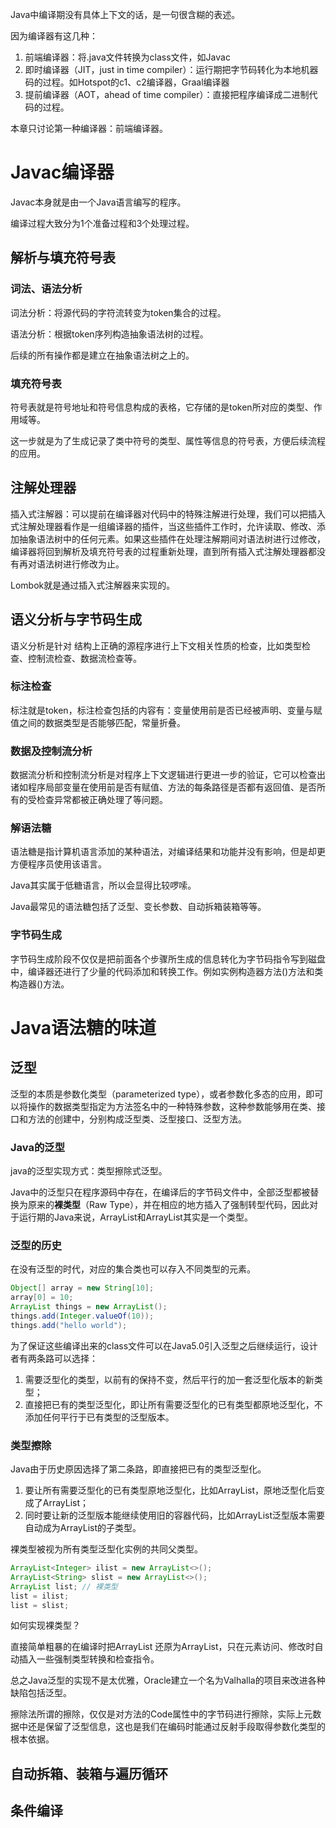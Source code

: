 Java中编译期没有具体上下文的话，是一句很含糊的表述。

因为编译器有这几种：

1. 前端编译器：将.java文件转换为class文件，如Javac
2. 即时编译器（JIT，just in time compiler）：运行期把字节码转化为本地机器码的过程。如Hotspot的c1、c2编译器，Graal编译器
3. 提前编译器（AOT，ahead of time compiler）：直接把程序编译成二进制代码的过程。



本章只讨论第一种编译器：前端编译器。


# Javac编译器

Javac本身就是由一个Java语言编写的程序。

编译过程大致分为1个准备过程和3个处理过程。


## 解析与填充符号表



### 词法、语法分析

词法分析：将源代码的字符流转变为token集合的过程。

语法分析：根据token序列构造抽象语法树的过程。

后续的所有操作都是建立在抽象语法树之上的。

### 填充符号表

符号表就是符号地址和符号信息构成的表格，它存储的是token所对应的类型、作用域等。

这一步就是为了生成记录了类中符号的类型、属性等信息的符号表，方便后续流程的应用。

## 注解处理器

插入式注解器：可以提前在编译器对代码中的特殊注解进行处理，我们可以把插入式注解处理器看作是一组编译器的插件，当这些插件工作时，允许读取、修改、添加抽象语法树中的任何元素。如果这些插件在处理注解期间对语法树进行过修改，编译器将回到解析及填充符号表的过程重新处理，直到所有插入式注解处理器都没有再对语法树进行修改为止。

Lombok就是通过插入式注解器来实现的。

## 语义分析与字节码生成

语义分析是针对 结构上正确的源程序进行上下文相关性质的检查，比如类型检查、控制流检查、数据流检查等。

### 标注检查

标注就是token，标注检查包括的内容有：变量使用前是否已经被声明、变量与赋值之间的数据类型是否能够匹配，常量折叠。

### 数据及控制流分析

数据流分析和控制流分析是对程序上下文逻辑进行更进一步的验证，它可以检查出诸如程序局部变量在使用前是否有赋值、方法的每条路径是否都有返回值、是否所有的受检查异常都被正确处理了等问题。

### 解语法糖

语法糖是指计算机语言添加的某种语法，对编译结果和功能并没有影响，但是却更方便程序员使用该语言。

Java其实属于低糖语言，所以会显得比较啰嗦。

Java最常见的语法糖包括了泛型、变长参数、自动拆箱装箱等等。



### 字节码生成

字节码生成阶段不仅仅是把前面各个步骤所生成的信息转化为字节码指令写到磁盘中，编译器还进行了少量的代码添加和转换工作。例如实例构造器方法<init>()方法和类构造器<clinit>()方法。



# Java语法糖的味道

## 泛型

泛型的本质是参数化类型（parameterized type），或者参数化多态的应用，即可以将操作的数据类型指定为方法签名中的一种特殊参数，这种参数能够用在类、接口和方法的创建中，分别构成泛型类、泛型接口、泛型方法。

### Java的泛型

java的泛型实现方式：类型擦除式泛型。

Java中的泛型只在程序源码中存在，在编译后的字节码文件中，全部泛型都被替换为原来的**裸类型**（Raw Type），并在相应的地方插入了强制转型代码，因此对于运行期的Java来说，ArrayList<Integer>和ArrayList<String>其实是一个类型。



### 泛型的历史

在没有泛型的时代，对应的集合类也可以存入不同类型的元素。

```java
Object[] array = new String[10];
array[0] = 10;
ArrayList things = new ArrayList();
things.add(Integer.valueOf(10));
things.add("hello world");
```



为了保证这些编译出来的class文件可以在Java5.0引入泛型之后继续运行，设计者有两条路可以选择：

1. 需要泛型化的类型，以前有的保持不变，然后平行的加一套泛型化版本的新类型；
2. 直接把已有的类型泛型化，即让所有需要泛型化的已有类型都原地泛型化，不添加任何平行于已有类型的泛型版本。

### 类型擦除

Java由于历史原因选择了第二条路，即直接把已有的类型泛型化。

1. 要让所有需要泛型化的已有类型原地泛型化，比如ArrayList，原地泛型化后变成了ArrayList<T>；
2. 同时要让新的泛型版本能继续使用旧的容器代码，比如ArrayList<String>泛型版本需要自动成为ArrayList的子类型。

裸类型被视为所有类型泛型化实例的共同父类型。



```java
ArrayList<Integer> ilist = new ArrayList<>();
ArrayList<String> slist = new ArrayList<>();
ArrayList list; // 裸类型
list = ilist;
list = slist;
```

如何实现裸类型？

直接简单粗暴的在编译时把ArrayList<Integer> 还原为ArrayList，只在元素访问、修改时自动插入一些强制类型转换和检查指令。

总之Java泛型的实现不是太优雅，Oracle建立一个名为Valhalla的项目来改进各种缺陷包括泛型。



擦除法所谓的擦除，仅仅是对方法的Code属性中的字节码进行擦除，实际上元数据中还是保留了泛型信息，这也是我们在编码时能通过反射手段取得参数化类型的根本依据。

## 自动拆箱、装箱与遍历循环



## 条件编译

